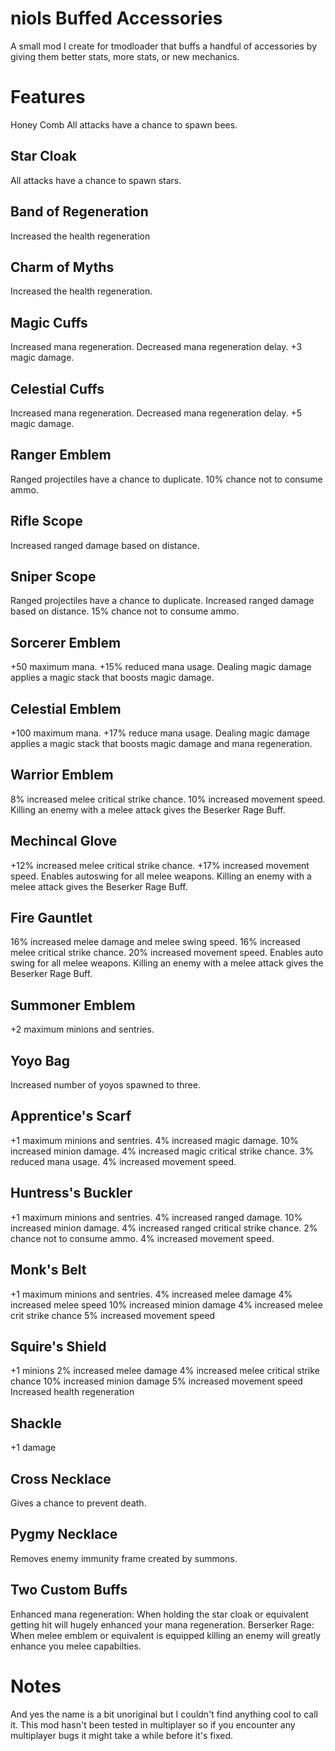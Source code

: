 # niols Buffed Accessories

A small mod I create for tmodloader that buffs a handful of accessories by giving them better stats, more stats, or new mechanics.

# Features

Honey Comb
All attacks have a chance to spawn bees.

## Star Cloak

All attacks have a chance to spawn stars.

## Band of Regeneration

Increased the health regeneration

## Charm of Myths

Increased the health regeneration.

## Magic Cuffs

Increased mana regeneration.
Decreased mana regeneration delay.
+3 magic damage.

## Celestial Cuffs

Increased mana regeneration.
Decreased mana regeneration delay.
+5 magic damage.

## Ranger Emblem

Ranged projectiles have a chance to duplicate.
10% chance not to consume ammo.

## Rifle Scope

Increased ranged damage based on distance.

## Sniper Scope

Ranged projectiles have a chance to duplicate.
Increased ranged damage based on distance.
15% chance not to consume ammo.

## Sorcerer Emblem 

+50 maximum mana.
+15% reduced mana usage.
Dealing magic damage applies a magic stack that boosts magic damage.

## Celestial Emblem

+100 maximum mana.
+17% reduce mana usage.
Dealing magic damage applies a magic stack that boosts magic damage and mana regeneration.

## Warrior Emblem

8% increased melee critical strike chance.
10% increased movement speed.
Killing an enemy with a melee attack gives the Beserker Rage Buff.

## Mechincal Glove

+12% increased melee critical strike chance.
+17% increased movement speed.
Enables autoswing for all melee weapons.
Killing an enemy with a melee attack gives the Beserker Rage Buff.

## Fire Gauntlet

16% increased melee damage and melee swing speed.
16% increased melee critical strike chance.
20% increased movement speed.
Enables auto swing for all melee weapons.
Killing an enemy with a melee attack gives the Beserker Rage Buff.

## Summoner Emblem

+2 maximum minions and sentries.

## Yoyo Bag

Increased number of yoyos spawned to three.

## Apprentice's Scarf

+1 maximum minions and sentries.
4% increased magic damage.
10% increased minion damage.
4% increased magic critical strike chance.
3% reduced mana usage.
4% increased movement speed.

## Huntress's Buckler

+1 maximum minions and sentries.
4% increased ranged damage.
10% increased minion damage.
4% increased ranged critical strike chance.
2% chance not to consume ammo.
4% increased movement speed.

## Monk's Belt

+1 maximum minions and sentries.
4% increased melee damage
4% increased melee speed
10% increased minion damage
4% increased melee crit strike chance
5% increased movement speed

## Squire's Shield

+1 minions
2% increased melee damage
4% increased melee critical strike chance
10% increased minion damage
5% increased movement speed
Increased health regeneration

## Shackle

+1 damage

## Cross Necklace

Gives a chance to prevent death.

## Pygmy Necklace 

Removes enemy immunity frame created by summons.

## Two Custom Buffs

Enhanced mana regeneration: When holding the star cloak or equivalent getting hit will hugely enhanced your mana regeneration.
Berserker Rage: When melee emblem or equivalent is equipped killing an enemy will greatly enhance you melee capabilties.

# Notes

And yes the name is a bit unoriginal but I couldn't find anything cool to call it.
This mod hasn't been tested in multiplayer so if you encounter any multiplayer bugs it might take a while before it's fixed.